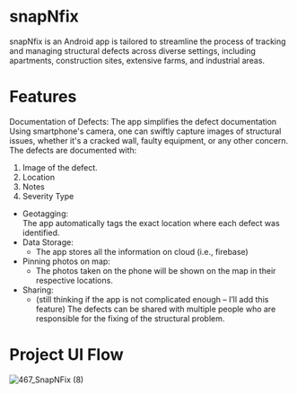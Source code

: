 # snapNfix
snapNfix is an Android app is tailored to streamline the process of tracking and managing structural defects across diverse settings, including apartments, construction sites, extensive farms, and industrial areas.

# Features
Documentation of Defects:
The app simplifies the defect documentation Using smartphone's camera, one can swiftly capture images of structural issues, whether it's a cracked wall, faulty equipment, or any other concern.
The defects are documented with:
1. Image of the defect.
2. Location
3. Notes
4. Severity Type
- Geotagging:  
The app automatically tags the exact location where each defect was identified.
- Data Storage:  
    - The app stores all the information on cloud (i.e., firebase)
- Pinning photos on map:  
    - The photos taken on the phone will be shown on the map in their respective
locations.  
- Sharing:
    - (still thinking if the app is not complicated enough – I’ll add this feature) The defects can be shared with multiple people who are responsible for the fixing of the structural problem.

# Project UI Flow
![467_SnapNFix (8)](https://github.com/Gajjela-Koushik-Reddy/snapNfix/assets/40049731/d5c20a0d-1ce6-4c25-8106-a556bab2d686)
